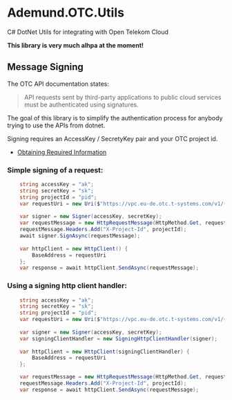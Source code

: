 # Ademund.OTC.Utils
C# DotNet Utils for integrating with Open Telekom Cloud

**This library is very much alhpa at the moment!**

## Message Signing

The OTC API documentation states:

> API requests sent by third-party applications to public cloud services must be authenticated using signatures.

The goal of this library is to simplify the authentication process for anybody trying to use the APIs from dotnet.

Signing requires an AccessKey / SecretyKey pair and your OTC project id.
  
* [Obtaining Required Information](https://docs.otc.t-systems.com/api/apiug/apig-en-api-180328009.html)

### Simple signing of a request:

```cs
    string accessKey = "ak";
    string secretKey = "sk";
    string projectId = "pid";
    var requestUri = new Uri($"https://vpc.eu-de.otc.t-systems.com/v1/{projectId}/security-groups"));
    
    var signer = new Signer(accessKey, secretKey);
    var requestMessage = new HttpRequestMessage(HttpMethod.Get, requestUri);
    requestMessage.Headers.Add("X-Project-Id", projectId);
    await signer.SignAsync(requestMessage);
    
    var httpClient = new HttpClient() {
        BaseAddress = requestUri
    };
    var response = await httpClient.SendAsync(requestMessage);
```

### Using a signing http client handler:

```cs
    string accessKey = "ak";
    string secretKey = "sk";
    string projectId = "pid";
    var requestUri = new Uri($"https://vpc.eu-de.otc.t-systems.com/v1/{projectId}/security-groups"));
    
    var signer = new Signer(accessKey, secretKey);
    var signingClientHandler = new SigningHttpClientHandler(signer);
   
    var httpClient = new HttpClient(signingClientHandler) {
        BaseAddress = requestUri
    };

    var requestMessage = new HttpRequestMessage(HttpMethod.Get, requestUri);
    requestMessage.Headers.Add("X-Project-Id", projectId);
    var response = await httpClient.SendAsync(requestMessage);
```
